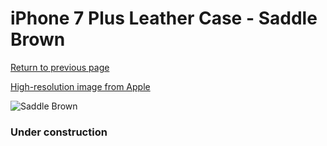 # iPhone 7 Plus Leather Case - Saddle Brown

[Return to previous page](/iphone_7)

[High-resolution image from Apple](https://store.storeimages.cdn-apple.com/8756/as-images.apple.com/is/MMYF2?wid=4500&hei=4500&fmt=png)

<div style="width: 384px"><img src="/everypreview/MMYF2.png" alt="Saddle Brown"></div>

### Under construction
